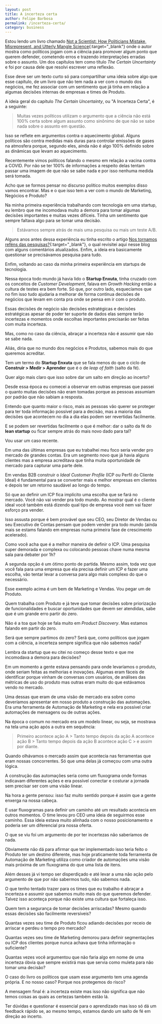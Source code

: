 ```yaml
---
layout: post
title: A incerteza certa
author: Felipe Barbosa
permalink: /incerteza-certa/
category: business
---
```


Estou lendo um livro chamado [Not a Scientist: How Politicians Mistake, Misrepresent, and Utterly Mangle Science](https://amzn.to/36OCnUt){:target="_blank"} onde o autor mostra como políticos jogam com a ciência para promover algum ponto que querem defender, cometendo erros e trazendo interpretações erradas sobre o assunto. Um dos capítulos tem como título *The Certain Uncertainty* e foi por causa dele que resolvi escrever uma reflexão.

Esse deve ser um texto curto só para compartilhar uma ideia sobre algo que esse capítulo, de um livro que não tem nada a ver com o mundo dos negócios, me fez associar com um sentimento que já tinha em relação a algumas decisões internas de empresas e times de Produto.

A ideia geral do capítulo *The Certain Uncertainty*, ou "A Incerteza Certa", é a seguinte:

> Muitas vezes políticos utilizam o argumento que a ciência não está 100% certa sobre algum assunto como sinônimo de que não se sabe nada sobre o assunto em questão.

Isso se reflete em argumentos contra o aquecimento global. Alguns políticos são contra medidas mais duras para controlar emissões de gases na atmosfera porque, segundo eles, ainda não é algo 100% definido sobre as dinâmicas que levam ao aquecimento.

Recentemente vimos políticos falando o mesmo em relação a vacina contra a COVID. Por não se ter 100% de informações a respeito delas tentam passar uma imagem de que não se sabe nada e por isso nenhuma medida será tomada.

Acho que se formos pensar no discurso político muitos exemplos disso vamos encontrar. Mas e o que isso tem a ver com o mundo de Marketing, Negócios e Produto?

Na minha primeira experiência trabalhando com tecnologia em uma startup, eu lembro que me incomodava muito a demora para tomar algumas decisões importantes e muitas vezes difíceis. Tinha um sentimento que sempre faltava algo para se tomar uma decisão.

> Estávamos sempre atrás de mais uma pesquisa ou mais um teste A/B.

Alguns anos antes dessa experiência eu tinha escrito o artigo [Nos tornamos reféns das pesquisas?](/nos-tornamos-refens-pesquisas/){:target="_blank"}, o qual revisitei aqui nesse blog com alguns comentários atualizados. Enfim, a ideia era basicamente questionar se precisávamos pesquisa para tudo.

Enfim, voltando ao caso da minha primeira experiência em startups de tecnologia.

Nessa época todo mundo já havia lido o **Startup Enxuta**, tinha cruzado com os conceitos de *Customer Development*, falava em *Growth Hacking* então a cultura de testes era bem forte. Só que, por outro lado, esquecíamos que no fim isso tudo ajudaria a melhorar de forma contínua decisões de negócios que levam em conta pra onde se pensa em ir com o produto.

Essas decisões de negócio são decisões estratégicas e decisões estratégicas apesar de poder ter suporte de dados elas sempre terão incertezas e momentos onde escolhas importantes precisarão ser feitas com muita incerteza.

Mas, como no caso da ciência, abraçar a incerteza não é assumir que não se sabe nada.

Aliás, diria que no mundo dos negócios e Produtos, sabemos mais do que queremos acreditar.

Tem um termo do **Startup Enxuta** que se fala menos do que o ciclo de **Construir > Medir > Aprender** que é o de *leap of faith* (salto da fé).

Quer algo mais claro que isso sobre dar um salto em direção ao incerto?

Desde essa época eu comecei a observar em outras empresas que passei o quanto muitas decisões não eram tomadas porque as pessoas assumiam por padrão que não sabiam a resposta.

Entendo que quanto maior o risco, mais as pessoas vão querer se proteger para ter toda informação possível para a decisão, mas a maioria das decisões que acontecem no dia a dia elas podem ser revertidas facilmente.

E se podem ser revertidas facilmente o que é melhor: dar o salto da fé do **lean startup** ou ficar sempre atrás do mais novo dado para tal?

Vou usar um caso recente.

Em uma das últimas empresas que eu trabalhei meu foco seria vender pro mercado de grandes contas. Era um segmento novo que já havia alguns clientes mas a empresa acreditava que tinha muita oportunidade de mercado para capturar uma parte dele.

Em vendas B2B construir o *Ideal Customer Profile* (ICP ou Perfil do Cliente Ideal) é fundamental para se converter mais e melhor empresas em clientes e depois ter um retorno saudável ao longo do tempo.

Só que ao definir um ICP fica implícito uma escolha que se fará no mercado. Você não vai vender pra todo mundo. Ao mostrar qual é o cliente ideal você também está dizendo qual tipo de empresa você nem vai fazer esforço pra vender.

Isso assusta porque é bem provável que seu CEO, seu Diretor de Vendas ou seu Executivo de Contas pensam que podem vender pra todo mundo (ainda mais se estams falando em empresas numa primeira fase de crescimento acelerado).

Como você acha que é a melhor maneira de definir o ICP. Uma pesquisa super demorada e complexa ou colocando pessoas chave numa mesma sala para debater por 1h?

A segunda opção é um ótimo ponto de partida. Mesmo assim, toda vez que você fala para uma empresa que ela precisa definir um ICP e fazer uma escolha, vão tentar levar a conversa para algo mais complexo do que o necessário.

Esse exemplo acima é um bem de Marketing e Vendas. Vou pegar um de Produto.

Quem trabalha com Produto e já teve que tomar decisões sobre priorização de funcionalidades e buscar oportunidades que devem ser atendidas, sabe que é um grande erro partir do zero.

Não é a toa que hoje se fala muito em *Product Discovery*. Mas estamos falando em partir do zero.

Será que sempre partimos do zero? Será que, como políticos que jogam com a ciência, a incerteza sempre significa que não sabemos nada?

Lembra da startup que eu citei no começo desse texto e que me incomodava a demora para decisões?

Em um momento a gente estava pensando para onde levaríamos o produto, onde seriam feitas as melhorias e inovações. Algumas eram fáceis de identificar porque vinham de conversas com usuários, de análises das métricas de uso do produto mas outras eram muito do que estávamos vendo no mercado.

Uma dessas que eram de uma visão de mercado era sobre como deveríamos apresentar em nosso produto a construção das automações. Era uma ferramenta de Automação de Marketing e nela era possível criar automações de mensagens ou de outras ações.

Na época o comum no mercado era um modelo linear, ou seja, se mostrava na tela uma ação após a outra em sequência:

> Primeiro acontece ação A > Tanto tempo depois da ação A acontece ação B > Tanto tempo depois da ação B acontece ação C > e assim por diante.

Quando olhávamos o mercado assim que acontecia nas ferramentas que eram nossas concorrentes. Só que uma delas já começou com uma outra lógica.

A construção das automações seria como um fluxograma onde formas indicavam diferentes ações e era possível conectar e costurar a jornada sem precisar ser com uma visão linear.

Na hora a gente pensou: isso faz muito sentido porque é assim que a gente enxerga na nossa cabeça.

E usar fluxogramas para definir um caminho até um resultado acontecia em outros momentos. O time levou pro CEO uma ideia de seguirmos esse caminho. Essa ideia estava muito alinhada com o nosso posicionamento e poderia ser um diferencial pra nossa oferta.

O que se viu foi um argumento de por ter incertezas não saberíamos de nada.

Obviamente não dá para afirmar que ter implementado isso teria feito o Produto ter um destino diferente, mas hoje praticamente toda ferramenta de Automação de Marketing utiliza como criador de automações uma visão mais próxima de um fluxograma do que uma lista de itens.

Além desses já vi tempo ser disperdiçado e até levar a uma não ação pelo argumento de que por não sabermos tudo, não sabemos nada.

O que tenho tentado trazer para os times que eu trabalho é abraçar a incerteza e assumir que sabemos muito mais do que queremos defender. Talvez isso aconteça porque não existe uma cultura que fortaleça isso.

Quem tem a segurança de tomar decisões arriscadas? Mesmo quando essas decisões são facilmente reversíveis? 

Quantas vezes seu time de Produto ficou adiando decisões por receio de arriscar e perdeu o tempo pro mercado? 

Quantas vezes seu time de Marketing demorou para definir segmentações ou ICP dos clientes porque nunca achava que tinha informação o suficiente?

Quantas vezes você argumentou que não faria algo em nome de uma incerteza óbvia que sempre existirá mas que servia como muleta para não tomar uma decisão?

O caso do livro os políticos que usam esse argumento tem uma agenda própria. E no nosso caso? Porque nos protegemos do risco?

A mensagem final é: a incerteza existe mas isso não significa que não temos coisas as quais as certezas também estão lá.

Ter dúvidas e questionar é essencial para o aprendizado mas isso só dá um feedback rápido se, ao mesmo tempo, estamos dando um salto de fé em direção ao incerto.